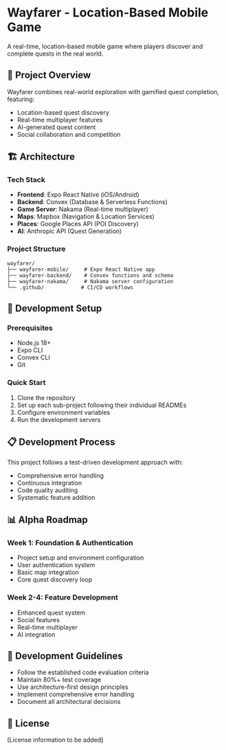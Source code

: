 # Wayfarer - Location-Based Mobile Game

A real-time, location-based mobile game where players discover and complete quests in the real world.

## 🎯 Project Overview

Wayfarer combines real-world exploration with gamified quest completion, featuring:
- Location-based quest discovery
- Real-time multiplayer features
- AI-generated quest content
- Social collaboration and competition

## 🏗️ Architecture

### Tech Stack
- **Frontend**: Expo React Native (iOS/Android)
- **Backend**: Convex (Database & Serverless Functions)
- **Game Server**: Nakama (Real-time multiplayer)
- **Maps**: Mapbox (Navigation & Location Services)
- **Places**: Google Places API (POI Discovery)
- **AI**: Anthropic API (Quest Generation)

### Project Structure
```
wayfarer/
├── wayfarer-mobile/     # Expo React Native app
├── wayfarer-backend/    # Convex functions and schema
├── wayfarer-nakama/     # Nakama server configuration
└── .github/            # CI/CD workflows
```

## 🚀 Development Setup

### Prerequisites
- Node.js 18+
- Expo CLI
- Convex CLI
- Git

### Quick Start
1. Clone the repository
2. Set up each sub-project following their individual READMEs
3. Configure environment variables
4. Run the development servers

## 📋 Development Process

This project follows a test-driven development approach with:
- Comprehensive error handling
- Continuous integration
- Code quality auditing
- Systematic feature addition

## 📊 Alpha Roadmap

### Week 1: Foundation & Authentication
- Project setup and environment configuration
- User authentication system
- Basic map integration
- Core quest discovery loop

### Week 2-4: Feature Development
- Enhanced quest system
- Social features
- Real-time multiplayer
- AI integration

## 🔧 Development Guidelines

- Follow the established code evaluation criteria
- Maintain 80%+ test coverage
- Use architecture-first design principles
- Implement comprehensive error handling
- Document all architectural decisions

## 📝 License

[License information to be added]